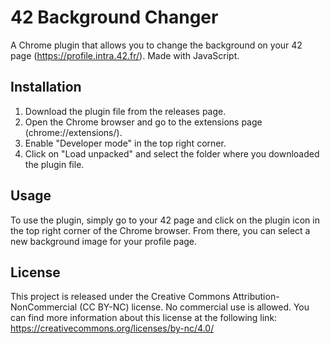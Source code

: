# 42 Background Changer

A Chrome plugin that allows you to change the background on your 42 page (https://profile.intra.42.fr/). Made with JavaScript.

## Installation

1. Download the plugin file from the releases page.
2. Open the Chrome browser and go to the extensions page (chrome://extensions/).
3. Enable "Developer mode" in the top right corner.
4. Click on "Load unpacked" and select the folder where you downloaded the plugin file.

## Usage

To use the plugin, simply go to your 42 page and click on the plugin icon in the top right corner of the Chrome browser. From there, you can select a new background image for your profile page.

## License

This project is released under the Creative Commons Attribution-NonCommercial (CC BY-NC) license. No commercial use is allowed. You can find more information about this license at the following link: https://creativecommons.org/licenses/by-nc/4.0/
